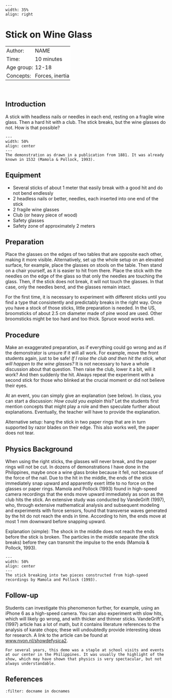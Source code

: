 ```{figure} ../../figures/ready.png
---
width: 35%
align: right
```

# Stick on Wine Glass

<table style="width: 100%; border-collapse: collapse; border: none;">
    <tr style="background-color: white;"> 
        <td style="text-align: left; padding: 3px; border: none;">Author:</td>
        <td style="text-align: left; padding: 3px; border: none;">NAME</td>
    </tr>
    <tr style="background-color: white;">
        <td style="text-align: left; padding: 3px; border: none;">Time:</td>
        <td style="text-align: left; padding: 3px; border: none;">10 minutes</td>
    </tr>
    <tr style="background-color: white;">
        <td style="text-align: left; padding: 3px; border: none;">Age group:</td>
        <td style="text-align: left; padding: 3px; border: none;">12-18</td>
    </tr>
    <tr style="background-color: white;">
        <td style="text-align: left; padding: 3px; border: none;">Concepts:</td>
        <td style="text-align: left; padding: 3px; border: none;">Forces, inertia</td>
    </tr>
</table><br>

## Introduction
A stick with headless nails or needles in each end, resting on a fragile wine glass. Then a hard hit with a club. The stick breaks, but the wine glasses do not. How is that possible?

```{figure} demo55_figure1.png
---
width: 50%
align: center
---
The demonstration as drawn in a publication from 1881. It was already known in 1532 (Mamola & Pollock, 1993).
```

## Equipment
- Several sticks of about 1 meter that easily break with a good hit and do not bend endlessly
- 2 headless nails or better, needles, each inserted into one end of the stick
- 2 fragile wine glasses
- Club (or heavy piece of wood)
- Safety glasses
- Safety zone of approximately 2 meters

## Preparation
Place the glasses on the edges of two tables that are opposite each other, making it more visible. Alternatively, set up the whole setup on an elevated surface, for example, place the glasses on stools on the table. Then stand on a chair yourself, as it is easier to hit from there. Place the stick with the needles on the edge of the glass so that only the needles are touching the glass. Then, if the stick does not break, it will not touch the glasses. In that case, only the needles bend, and the glasses remain intact.

For the first time, it is necessary to experiment with different sticks until you find a type that consistently and predictably breaks in the right way. Once you have a stock of those sticks, little preparation is needed. In the US, broomsticks of about 2.5 cm diameter made of pine wood are used. Other broomsticks might be too hard and too thick. Spruce wood works well.

## Procedure
Make an exaggerated preparation, as if everything could go wrong and as if the demonstrator is unsure if it will all work. For example, move the front students again, just to be safe! *If I raise the club and then hit the stick, what will happen to the wine glasses?* It is not necessary to have a whole discussion about that question. Then raise the club, lower it a bit, will it work? And then suddenly the hit. Always repeat the experiment with a second stick for those who blinked at the crucial moment or did not believe their eyes.

At an event, you can simply give an explanation (see below). In class, you can start a discussion: *How could you explain this?* Let the students first mention concepts that might play a role and then speculate further about explanations. Eventually, the teacher will have to provide the explanation.

Alternative setup: hang the stick in two paper rings that are in turn supported by razor blades on their edge. This also works well, the paper does not tear.

## Physics Background
When using the right sticks, the glasses will never break, and the paper rings will not be cut. In dozens of demonstrations I have done in the Philippines, maybe once a wine glass broke because it fell, not because of the force of the nail. Due to the hit in the middle, the ends of the stick immediately snap upward and apparently exert little to no force on the glasses or paper rings. Mamola and Pollock (1993) found in high-speed camera recordings that the ends move upward immediately as soon as the club hits the stick. An extensive study was conducted by VandeGrift (1997), who, through extensive mathematical analysis and subsequent modeling and experiments with force sensors, found that transverse waves generated by the hit do not reach the ends in time. According to him, the ends move at most 1 mm downward before snapping upward.

Explanation (simple): The shock in the middle does not reach the ends before the stick is broken. The particles in the middle separate (the stick breaks) before they can transmit the impulse to the ends (Mamola & Pollock, 1993).

```{figure} demo55_figure2.png
---
width: 50%
align: center
---
The stick breaking into two pieces constructed from high-speed recordings by Mamola and Pollock (1993).
```

## Follow-up
Students can investigate this phenomenon further, for example, using an iPhone 6 as a high-speed camera. You can also experiment with slow hits, which will likely go wrong, and with thicker and thinner sticks. VandeGrift's (1997) article has a lot of math, but it contains literature references to the analysis of karate chops; these will undoubtedly provide interesting ideas for research. A link to the article can be found at www.nvon.nl/showdefysica2.

```{tip}
For several years, this demo was a staple at school visits and events at our center in the Philippines. It was usually the highlight of the show, which may have shown that physics is very spectacular, but not always understandable.
```

## References
```{bibliography}
:filter: docname in docnames
```